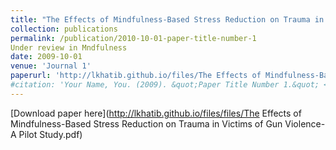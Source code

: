 ```yaml
---
title: "The Effects of Mindfulness-Based Stress Reduction on Trauma in Victims of Gun Violence: A Pilot Study"
collection: publications
permalink: /publication/2010-10-01-paper-title-number-1
Under review in Mndfulness
date: 2009-10-01
venue: 'Journal 1'
paperurl: 'http://lkhatib.github.io/files/The Effects of Mindfulness-Based Stress Reduction on Trauma in Victims of Gun Violence- A Pilot Study.pdf'
#citation: 'Your Name, You. (2009). &quot;Paper Title Number 1.&quot; <i>Journal 1</i>. 1(1).'
---
```


[Download paper here](http://lkhatib.github.io/files/files/The Effects of Mindfulness-Based Stress Reduction on Trauma in Victims of Gun Violence- A Pilot Study.pdf)
